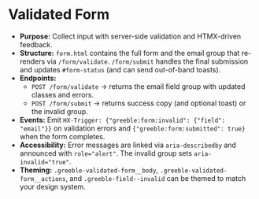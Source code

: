 # Validated Form

- **Purpose:** Collect input with server-side validation and HTMX-driven feedback.
- **Structure:** `form.html` contains the full form and the email group that re-renders via
  `/form/validate`. `/form/submit` handles the final submission and updates `#form-status` (and can
  send out-of-band toasts).
- **Endpoints:**
  - `POST /form/validate` → returns the email field group with updated classes and errors.
  - `POST /form/submit` → returns success copy (and optional toast) or the invalid group.
- **Events:** Emit `HX-Trigger: {"greeble:form:invalid": {"field": "email"}}` on validation errors
  and `{"greeble:form:submitted": true}` when the form completes.
- **Accessibility:** Error messages are linked via `aria-describedby` and announced with
  `role="alert"`. The invalid group sets `aria-invalid="true"`.
- **Theming:** `.greeble-validated-form__body`, `.greeble-validated-form__actions`, and
  `.greeble-field--invalid` can be themed to match your design system.
